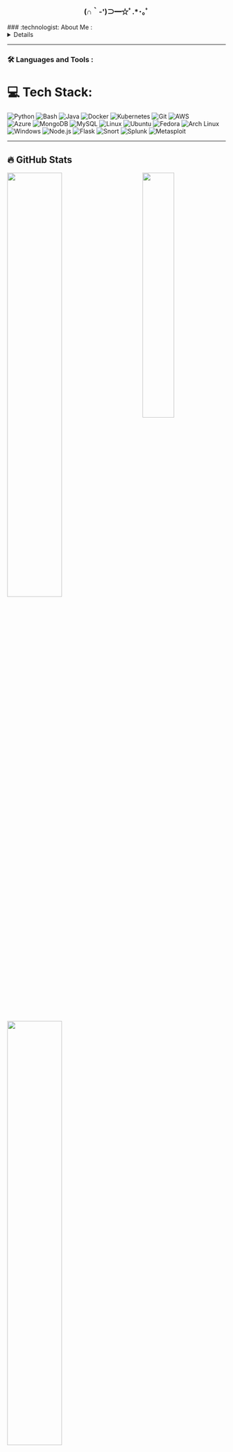 <hi>
 
<h3 align="center">(∩｀-')⊃━☆ﾟ.*･｡ﾟ
</h3>
<!--
<social>
<div id="badges" align="center">
  <a href="https://www.linkedin.com/in/architmadankar21/">
    <img src="https://img.shields.io/badge/LinkedIn-0077B5?style=for-the-badge&logo=linkedin&logoColor=white" alt="LinkedIn Badge"/>
      </a>
  <a href="https://instagram.com/whyarchit">
    <img src="https://img.shields.io/badge/Instagram-E4405F?style=for-the-badge&logo=instagram&logoColor=white" alt="Instagram Badge"/>
      </a>
</div>
  -->
### :technologist: About Me :
<div>
<details>
 
- 🔭 I’m currently working on: [HackTheBox](https://app.hackthebox.com/profile/448573)

- 🌱 I’m currently learning Python/Bash/Windows AD

- :mailbox:How to reach me:  [![Linkedin Badge](https://img.shields.io/badge/-linkedin-blue?style=flat&logo=Linkedin&logoColor=white)](https://www.linkedin.com/in/architmadankar21/)
</details>
  
</p>

 ---

### :hammer_and_wrench: Languages and Tools :
# 💻 Tech Stack:
![Python](https://img.shields.io/badge/python-%233776AB.svg?style=for-the-badge&logo=python&logoColor=white)  ![Bash](https://img.shields.io/badge/bash-%23121011.svg?style=for-the-badge&logo=gnu-bash&logoColor=white)  ![Java](https://img.shields.io/badge/java-%23ED8B00.svg?style=for-the-badge&logo=java&logoColor=white)  ![Docker](https://img.shields.io/badge/docker-%230db7ed.svg?style=for-the-badge&logo=docker&logoColor=white)  ![Kubernetes](https://img.shields.io/badge/kubernetes-%23326ce5.svg?style=for-the-badge&logo=kubernetes&logoColor=white)  ![Git](https://img.shields.io/badge/git-%23F05033.svg?style=for-the-badge&logo=git&logoColor=white)  ![AWS](https://img.shields.io/badge/aws-%23FF9900.svg?style=for-the-badge&logo=amazon-aws&logoColor=white)  
![Azure](https://img.shields.io/badge/azure-%230072C6.svg?style=for-the-badge&logo=azure-devops&logoColor=white)  ![MongoDB](https://img.shields.io/badge/mongodb-%2347A248.svg?style=for-the-badge&logo=mongodb&logoColor=white)  ![MySQL](https://img.shields.io/badge/mysql-%2300f.svg?style=for-the-badge&logo=mysql&logoColor=white)  ![Linux](https://img.shields.io/badge/linux-%23FCC624.svg?style=for-the-badge&logo=linux&logoColor=black)  ![Ubuntu](https://img.shields.io/badge/ubuntu-%23E95420.svg?style=for-the-badge&logo=ubuntu&logoColor=white)  ![Fedora](https://img.shields.io/badge/fedora-%233679EA.svg?style=for-the-badge&logo=fedora&logoColor=white)  ![Arch Linux](https://img.shields.io/badge/archlinux-%231793d1.svg?style=for-the-badge&logo=arch-linux&logoColor=white)  ![Windows](https://img.shields.io/badge/windows-%230078D6.svg?style=for-the-badge&logo=windows&logoColor=white)  ![Node.js](https://img.shields.io/badge/node.js-%23339933.svg?style=for-the-badge&logo=node.js&logoColor=white)  ![Flask](https://img.shields.io/badge/flask-%23000000.svg?style=for-the-badge&logo=flask&logoColor=white)  ![Snort](https://img.shields.io/badge/snort-%23EB1D24.svg?style=for-the-badge&logo=snort&logoColor=white)  ![Splunk](https://img.shields.io/badge/splunk-%23000000.svg?style=for-the-badge&logo=splunk&logoColor=white)  ![Metasploit](https://img.shields.io/badge/metasploit-%230077C6.svg?style=for-the-badge&logo=metasploit&logoColor=white)  

  
  ---
## 🔥 GitHub Stats

<img align="right" width="38%" src="https://i.imgur.com/VxANS89.jpg"/>

<a href="https://github.com/architmadankar"><img width="50%" src="https://awesome-github-stats.azurewebsites.net/user-stats/architmadankar?cardType=level&theme=radical&preferLogin=true"></a>  
<a href="https://github.com/architmadankar"><img width="50%" src="https://nirzak-streak-stats.vercel.app?user=architmadankar&theme=radical"></a>  

[![Top Langs](https://github-readme-stats.vercel.app/api/top-langs/?username=architmadankar&layout=compact&theme=vision-friendly-dark)](https://github.com/anuraghazra/github-readme-stats)

